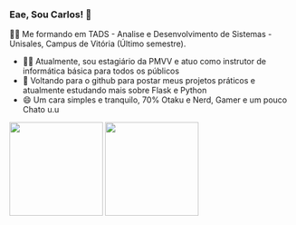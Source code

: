 ### Eae, Sou Carlos! 👋

  :student: Me formando em TADS - Analise e Desenvolvimento de Sistemas - Unisales, Campus de Vitória (Último semestre).

  - :man_teacher: Atualmente, sou estagiário da PMVV e atuo como instrutor de informática básica para todos os públicos 	
  - 🌱 Voltando para o github para postar meus projetos práticos e atualmente estudando mais sobre Flask e Python
  - 😄 Um cara simples e tranquilo, 70% Otaku e Nerd, Gamer e um pouco Chato u.u 
  
  <div>
    <img height="165em" src="https://github-readme-stats.vercel.app/api?username=CarloslFreitas&show_icons=true&theme=chartreuse-dark "/>
    <img height="165em" src="https://github-readme-stats.vercel.app/api/top-langs/?username=CarloslFreitas&layout=compact&langs_count-16&theme=chartreuse-dark "/>
  </div>
    
  
  
